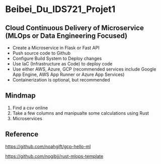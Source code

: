 # Beibei_Du_IDS721_Projet1

## Cloud Continuous Delivery of Microservice (MLOps or Data Engineering Focused)
- Create a Microservice in Flask or Fast API
- Push source code to Github
- Configure Build System to Deploy changes
- Use IaC (Infrastructure as Code) to deploy code
- Use either AWS, Azure, GCP (recommended services include Google App Engine, AWS App Runner or Azure App Services)
- Containerization is optional, but recommended

## Mindmap
1. Find a csv online
2. Take a few columns and manipualte some calculations using Rust
3. Microservices



## Reference
https://github.com/noahgift/gcp-hello-ml

https://github.com/nogibjj/rust-mlops-template


